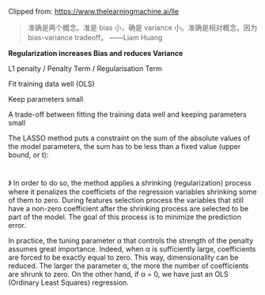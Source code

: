 Clipped from: https://www.thelearningmachine.ai/lle





> 准确是两个概念。准是 bias 小，确是 variance 小。准确是相对概念，因为 bias-variance tradeoff。
> ——Liam Huang



**Regularization increases Bias and reduces Variance**



L1 penalty / Penalty Term / Regularisation Term



Fit training data well (OLS)

Keep parameters small

A trade-off between fitting the training data well and keeping parameters small

The LASSO method puts a constraint on the sum of the absolute values of the model parameters, the sum has to be less than a fixed value (upper bound, or t):

#  

#  

》 In order to do so, the method applies a shrinking (regularization) process where it penalizes the coefficiets of the regression variables shrinking some of them to zero. During features selection process the variables that still have a non-zero coefficient after the shrinking process are selected to be part of the model. The goal of this process is to minimize the prediction error.

In practice, the tuning parameter α that controls the strength of the penalty assumes great importance. Indeed, when α is sufficiently large, coefficients are forced to be exactly equal to zero. This way, dimensionality can be reduced. The larger the parameter α, the more the number of coefficients are shrunk to zero. On the other hand, if α = 0, we have just an OLS (Ordinary Least Squares) regression.


